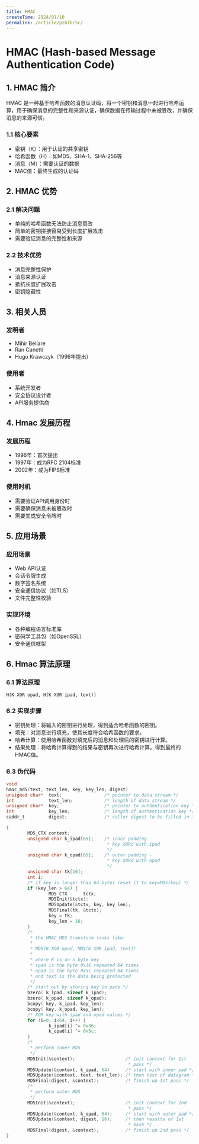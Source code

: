 ```yaml
---
title: HMAC
createTime: 2024/01/10
permalink: /article/pzbfbr5c/
---
```


# HMAC (Hash-based Message Authentication Code)

## 1. HMAC 简介
HMAC 是一种基于哈希函数的消息认证码，将一个密钥和消息一起进行哈希运算，用于确保消息的完整性和来源认证，确保数据在传输过程中未被篡改，并确保消息的来源可信。

### 1.1 核心要素
- 密钥（K）：用于认证的共享密钥
- 哈希函数（H）：如MD5、SHA-1、SHA-256等
- 消息（M）：需要认证的数据
- MAC值：最终生成的认证码

## 2. HMAC 优势

### 2.1 解决问题
- 单纯的哈希函数无法防止消息篡改
- 简单的密钥拼接容易受到长度扩展攻击
- 需要验证消息的完整性和来源

### 2.2 技术优势
- 消息完整性保护
- 消息来源认证
- 抵抗长度扩展攻击
- 密钥隐藏性

## 3. 相关人员

### 发明者
- Mihir Bellare
- Ran Canetti
- Hugo Krawczyk（1996年提出）

### 使用者
- 系统开发者
- 安全协议设计者
- API服务提供商

## 4. Hmac 发展历程

### 发展历程
- 1996年：首次提出
- 1997年：成为RFC 2104标准
- 2002年：成为FIPS标准

### 使用时机
- 需要验证API调用身份时
- 需要确保消息未被篡改时
- 需要生成安全令牌时

## 5. 应用场景

### 应用场景
- Web API认证
- 会话令牌生成
- 数字签名系统
- 安全通信协议（如TLS）
- 文件完整性校验

### 实现环境
- 各种编程语言标准库
- 密码学工具包（如OpenSSL）
- 安全通信框架

## 6. Hmac 算法原理

### 6.1 算法原理
`H(K XOR opad, H(K XOR ipad, text))`

### 6.2 实现步骤

- 密钥处理：将输入的密钥进行处理，得到适合哈希函数的密钥。
- 填充：对消息进行填充，使其长度符合哈希函数的要求。
- 哈希计算：使用哈希函数对填充后的消息和处理后的密钥进行计算。
- 结果处理：将哈希计算得到的结果与密钥再次进行哈希计算，得到最终的HMAC值。

### 6.3 伪代码
```c
void
hmac_md5(text, text_len, key, key_len, digest)
unsigned char*  text;                /* pointer to data stream */
int             text_len;            /* length of data stream */
unsigned char*  key;                 /* pointer to authentication key */
int             key_len;             /* length of authentication key */
caddr_t         digest;              /* caller digest to be filled in */

{
        MD5_CTX context;
        unsigned char k_ipad[65];    /* inner padding -
                                      * key XORd with ipad
                                      */
        unsigned char k_opad[65];    /* outer padding -
                                      * key XORd with opad
                                      */
        unsigned char tk[16];
        int i;
        /* if key is longer than 64 bytes reset it to key=MD5(key) */
        if (key_len > 64) {
                MD5_CTX      tctx;
                MD5Init(&tctx);
                MD5Update(&tctx, key, key_len);
                MD5Final(tk, &tctx);
                key = tk;
                key_len = 16;
        }
        /*
         * the HMAC_MD5 transform looks like:
         *
         * MD5(K XOR opad, MD5(K XOR ipad, text))
         *
         * where K is an n byte key
         * ipad is the byte 0x36 repeated 64 times
         * opad is the byte 0x5c repeated 64 times
         * and text is the data being protected
         */
        /* start out by storing key in pads */
        bzero( k_ipad, sizeof k_ipad);
        bzero( k_opad, sizeof k_opad);
        bcopy( key, k_ipad, key_len);
        bcopy( key, k_opad, key_len);
        /* XOR key with ipad and opad values */
        for (i=0; i<64; i++) {
                k_ipad[i] ^= 0x36;
                k_opad[i] ^= 0x5c;
        }
        /*
         * perform inner MD5
         */
        MD5Init(&context);                   /* init context for 1st
                                              * pass */
        MD5Update(&context, k_ipad, 64)      /* start with inner pad */
        MD5Update(&context, text, text_len); /* then text of datagram */
        MD5Final(digest, &context);          /* finish up 1st pass */
        /*
         * perform outer MD5
         */
        MD5Init(&context);                   /* init context for 2nd
                                              * pass */
        MD5Update(&context, k_opad, 64);     /* start with outer pad */
        MD5Update(&context, digest, 16);     /* then results of 1st
                                              * hash */
        MD5Final(digest, &context);          /* finish up 2nd pass */
}
```